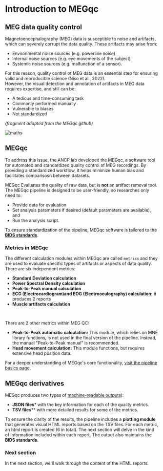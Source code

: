 # Introduction to MEGqc

## MEG data quality control
Magnetoencephalography (MEG) data is susceptible to  noise and artifacts, which can severely corrupt the data quality. These artifacts may arise from:
- Environmental noise sources (e.g. powerline noise)
- Internal noise sources (e.g. eye movements of the subject)
- Systemic noise sources (e.g. malfunction of a sensor).

For this reason, quality control of MEG data is an essential step for ensuring valid and reproducible science (Niso et al., 2022).  
However, the visual detection and annotation of artifacts in MEG data requires expertise, and still can be:
- A tedious and time-consuming task
- Commonly performed manually
- Vulnerable to biases
- Not standardized 

*(fragment adapted from the MEGqc github)* 

![maths](https://media1.tenor.com/m/DCycRQnBpOYAAAAd/math-hmm.gif)



## MEGqc
To address this issue, the ANCP lab developed the MEGqc, a software tool for automated and standardized quality control of MEG recordings. By providing a standardized workflow, it helps minimize human bias and facilitates comparisosn between datasets.

MEGqc Evaluates the quality of raw data, but is **not** an artifact removal tool. The MEGqc pipeline is designed to be user-friendly, so researches only need to:
- Provide data for evaluation
- Set analysis parameters if desired (default parameters are available), and 
- Run the analysis script.

To ensure standardization of the pipeline, MEGqc software is tailored to the [**BIDS standards**](details.md).


### Metrics in MEGqc
The different  calculation modules within MEGqc are called `metrics` and they are used to evaluate specific types of artifacts or aspects of data quality. There are six independent metrics:
- **Standard Deviation calculation**
- **Power Spectral Density calculation**
- **Peak-to-Peak manual calculation**
- **ECG (Electrocardiogram)and EOG (Electrooculography) calculation:** it produces 2 reports
- **Muscle artifacts calculation**
<br>  


There are 2 other metrics within MEG QC:
- **Peak-to-Peak automatic calculation:** This module, which relies on MNE library functions, is not used in the final version of the pipeline. Instead, the manual "Peak-to-Peak manual" is recommended.
- **Head movement calculation:** This module functions, but requires extensive head position data.

For a deeper understanding of MEGqc's core functionality, [visit the pipeline basics page](details.md).



## MEGqc derivatives  
MEGqc produces two types of [machine-readable outputs](details.md)):
- **JSON files*** with the key information for each of the quality metrics.
- **TSV files**** with more detailed results for some of the metrics.

To ensure the clarity of the results, the pipeline includes a **plotting module** that generates visual HTML reports based on the TSV files. For each metric, an html report is created (6 in total). The next section will delve in the kind of information included within each report. The output also maintains the **BIDS standards.**


### Next section
In the next section, we'll walk through the content of the HTML reports.      

        

